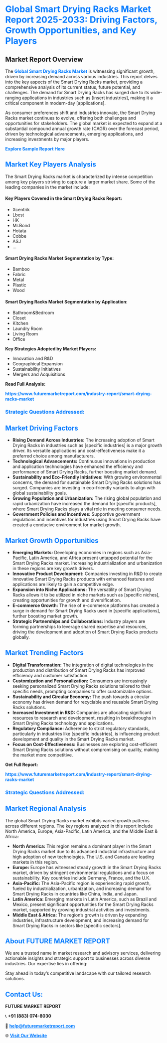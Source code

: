 <h1 style="color: #007BFF;">Global Smart Drying Racks Market Report 2025-2033: Driving Factors, Growth Opportunities, and Key Players</h1>

<section id="overview">
<h2>Market Report Overview</h2>
<p>The <a href="https://www.futuremarketreport.com/industry-report/smart-drying-racks-market" style="color: #007BFF; text-decoration: none;"><strong>Global Smart Drying Racks Market</strong></a> is witnessing significant growth, driven by increasing demand across various industries. This report delves into the key aspects of the Smart Drying Racks market, providing a comprehensive analysis of its current status, future potential, and challenges. The demand for Smart Drying Racks has surged due to its wide-ranging applications in industries such as [insert industries], making it a critical component in modern-day [applications].</p>
<p>As consumer preferences shift and industries innovate, the Smart Drying Racks market continues to evolve, offering both challenges and opportunities for stakeholders. The global market is expected to expand at a substantial compound annual growth rate (CAGR) over the forecast period, driven by technological advancements, emerging applications, and increasing investments by major players.</p>
</section>

<section id="overview">
<p><a href="https://www.futuremarketreport.com/request-sample/reportId=109547" style="color: #007BFF; text-decoration: none;"><strong>Explore Sample Report Here</strong></a></p>
</section>

<section id="key-players">
<h2 style="color: #007BFF;">Market Key Players Analysis</h2>
<p>The Smart Drying Racks market is characterized by intense competition among key players striving to capture a larger market share. Some of the leading companies in the market include:</p>
<h4>Key Players Covered in the Smart Drying Racks Report:</h4>
<ul><li>Xcentrik</li><li>Lbest</li><li>HK</li><li>Mr.Bond</li><li>Hotata</li><li>Cobbe</li><li>ASJ</li><li>...</li></ul>
<h4>Smart Drying Racks Market Segmentation by Type:</h4>
<ul><li>Bamboo</li><li>Fabric</li><li>Metal</li><li>Plastic</li><li>Wood</li></ul>

<h4>Smart Drying Racks Market Segmentation by Application:</h4>
<ul><li>Bathroom&amp;Bedroom</li><li>Closet</li><li>Kitchen</li><li>Laundry Room</li><li>Living Room</li><li>Office</li></ul>
<p><strong>Key Strategies Adopted by Market Players:</strong></p>
<ul>
<li>Innovation and R&D</li>
<li>Geographical Expansion</li>
<li>Sustainability Initiatives</li>
<li>Mergers and Acquisitions</li>
</ul>
</section>

<section>
<p><strong>Read Full Analysis: </strong></p><a href="https://www.futuremarketreport.com/industry-report/smart-drying-racks-market" style="color: #007BFF; text-decoration: none;"><strong>https://www.futuremarketreport.com/industry-report/smart-drying-racks-market</strong></a>
<h3 style="color: #007BFF;">Strategic Questions Addressed:</h3>
</section>

<section id="driving-factors">
<h2 style="color: #007BFF;">Market Driving Factors</h2>
<ul>
<li><strong>Rising Demand Across Industries:</strong> The increasing adoption of Smart Drying Racks in industries such as [specific industries] is a major growth driver. Its versatile applications and cost-effectiveness make it a preferred choice among manufacturers.</li>
<li><strong>Technological Advancements:</strong> Continuous innovations in production and application technologies have enhanced the efficiency and performance of Smart Drying Racks, further boosting market demand.</li>
<li><strong>Sustainability and Eco-Friendly Initiatives:</strong> With growing environmental concerns, the demand for sustainable Smart Drying Racks solutions has surged. Companies are investing in eco-friendly variants to align with global sustainability goals.</li>
<li><strong>Growing Population and Urbanization:</strong> The rising global population and rapid urbanization have increased the demand for [specific products], where Smart Drying Racks plays a vital role in meeting consumer needs.</li>
<li><strong>Government Policies and Incentives:</strong> Supportive government regulations and incentives for industries using Smart Drying Racks have created a conducive environment for market growth.</li>
</ul>
</section>

<section id="growth-opportunities">
<h2 style="color: #007BFF;">Market Growth Opportunities</h2>
<ul>
<li><strong>Emerging Markets:</strong> Developing economies in regions such as Asia-Pacific, Latin America, and Africa present untapped potential for the Smart Drying Racks market. Increasing industrialization and urbanization in these regions are key growth drivers.</li>
<li><strong>Innovative Product Development:</strong> Companies investing in R&D to create innovative Smart Drying Racks products with enhanced features and applications are likely to gain a competitive edge.</li>
<li><strong>Expansion into Niche Applications:</strong> The versatility of Smart Drying Racks allows it to be utilized in niche markets such as [specific niches], creating opportunities for growth and diversification.</li>
<li><strong>E-commerce Growth:</strong> The rise of e-commerce platforms has created a surge in demand for Smart Drying Racks used in [specific applications], further boosting market growth.</li>
<li><strong>Strategic Partnerships and Collaborations:</strong> Industry players are forming partnerships to leverage shared expertise and resources, driving the development and adoption of Smart Drying Racks products globally.</li>
</ul>
</section>

<section id="trending-factors">
<h2 style="color: #007BFF;">Market Trending Factors</h2>
<ul>
<li><strong>Digital Transformation:</strong> The integration of digital technologies in the production and distribution of Smart Drying Racks has improved efficiency and customer satisfaction.</li>
<li><strong>Customization and Personalization:</strong> Consumers are increasingly seeking personalized Smart Drying Racks solutions tailored to their specific needs, prompting companies to offer customizable options.</li>
<li><strong>Sustainability and Circular Economy:</strong> The push towards a circular economy has driven demand for recyclable and reusable Smart Drying Racks solutions.</li>
<li><strong>Increased Investment in R&D:</strong> Companies are allocating significant resources to research and development, resulting in breakthroughs in Smart Drying Racks technology and applications.</li>
<li><strong>Regulatory Compliance:</strong> Adherence to strict regulatory standards, particularly in industries like [specific industries], is influencing product development and quality in the Smart Drying Racks market.</li>
<li><strong>Focus on Cost-Effectiveness:</strong> Businesses are exploring cost-efficient Smart Drying Racks solutions without compromising on quality, making the market more competitive.</li>
</ul>
</section>

<section>
<p><strong>Get Full Report: </strong></p><a href="https://www.futuremarketreport.com/industry-report/smart-drying-racks-market" style="color: #007BFF; text-decoration: none;"><strong>https://www.futuremarketreport.com/industry-report/smart-drying-racks-market</strong></a>
<h3 style="color: #007BFF;">Strategic Questions Addressed:</h3>
</section>


<section id="regional-analysis">
<h2 style="color: #007BFF;">Market Regional Analysis</h2>
<p>The global Smart Drying Racks market exhibits varied growth patterns across different regions. The key regions analyzed in this report include North America, Europe, Asia-Pacific, Latin America, and the Middle East & Africa:</p>
<ul>
<li><strong>North America:</strong> This region remains a dominant player in the Smart Drying Racks market due to its advanced industrial infrastructure and high adoption of new technologies. The U.S. and Canada are leading markets in this region.</li>
<li><strong>Europe:</strong> Europe has witnessed steady growth in the Smart Drying Racks market, driven by stringent environmental regulations and a focus on sustainability. Key countries include Germany, France, and the U.K.</li>
<li><strong>Asia-Pacific:</strong> The Asia-Pacific region is experiencing rapid growth, fueled by industrialization, urbanization, and increasing demand for Smart Drying Racks in countries like China, India, and Japan.</li>
<li><strong>Latin America:</strong> Emerging markets in Latin America, such as Brazil and Mexico, present significant opportunities for the Smart Drying Racks market, supported by growing industrial activities and investments.</li>
<li><strong>Middle East & Africa:</strong> The region’s growth is driven by expanding industries, infrastructure development, and increasing demand for Smart Drying Racks in sectors like [specific sectors].</li>
</ul>
</section>

<footer>
<h2 style="color: #007BFF;">About FUTURE MARKET REPORT</h2>
<p>We are a trusted name in market research and advisory services, delivering actionable insights and strategic support to businesses across diverse industries. Our expertise lies in offering:</p>

<p>Stay ahead in today’s competitive landscape with our tailored research solutions.</p>

<h2 style="color: #007BFF;">Contact Us:</h2>
<p><strong>FUTURE MARKET REPORT</strong></p>
<p>📞 <strong>+91 (883) 074-8030</strong></p>
<p>📧 <strong><a href="mailto:help@futuremarketreport.com" style="color: #007BFF;">help@futuremarketreport.com</a></strong></p>
<p>🌐 <strong><a href="https://www.futuremarketreport.com/" style="color: #007BFF;">Visit Our Website</a></strong></p>
</footer>